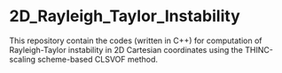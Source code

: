 # 2D_Rayleigh_Taylor_Instability
This repository contain the codes (written in C++) for computation of Rayleigh-Taylor instability in 2D Cartesian coordinates using the THINC-scaling scheme-based CLSVOF method.
